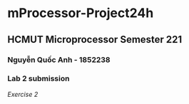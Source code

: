 # mProcessor-Project24h
## HCMUT Microprocessor Semester 221
### Nguyễn Quốc Anh - 1852238
### Lab 2 submission
*Exercise 2*